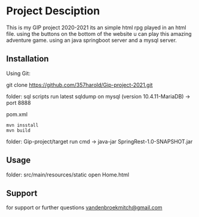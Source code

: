 # Project Desciption
This is my GIP project 2020-2021
its an simple html rpg played in an html file.
using the buttons on the bottom of the website u can play this amazing adventure game.
using an java springboot server and a mysql server.


## Installation

Using Git:

git clone https://github.com/357harold/Gip-project-2021.git

folder: sql scripts
run latest sqldump on mysql (version 10.4.11-MariaDB) -> port 8888

pom.xml

    mvn insstall
    mvn build

folder: Gip-project/target
        run cmd -> java-jar SpringRest-1.0-SNAPSHOT.jar

## Usage

folder: src/main/resources/static
        open Home.html
            
            

## Support
for support or further questions vandenbroekmitch@gmail.com
